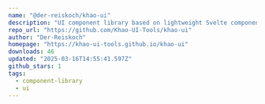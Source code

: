 ```yaml
---
name: "@der-reiskoch/khao-ui"
description: "UI component library based on lightweight Svelte components."
repo_url: "https://github.com/Khao-UI-Tools/khao-ui"
author: "Der-Reiskoch"
homepage: "https://khao-ui-tools.github.io/khao-ui"
downloads: 46
updated: "2025-03-16T14:55:41.597Z"
github_stars: 1
tags: 
  - component-library
  - ui
---
```


